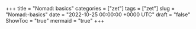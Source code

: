 +++
title = "Nomad: basics"
categories = ["zet"]
tags = ["zet"]
slug = "Nomad:-basics"
date = "2022-10-25 00:00:00 +0000 UTC"
draft = "false"
ShowToc = "true"
mermaid = "true"
+++

